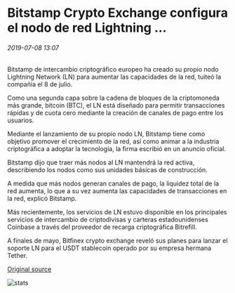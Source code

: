 # Bitstamp Crypto Exchange configura el nodo de red Lightning ...

###### 2019-07-08 13:07

Bitstamp de intercambio criptográfico europeo ha creado su propio nodo Lightning Network (LN) para aumentar las capacidades de la red, tuiteó la compañía el 8 de julio.

Como una segunda capa sobre la cadena de bloques de la criptomoneda más grande, bitcoin (BTC), el LN está diseñado para permitir transacciones rápidas y de cuota cero mediante la creación de canales de pago entre los usuarios.

Mediante el lanzamiento de su propio nodo LN, Bitstamp tiene como objetivo promover el crecimiento de la red, así como animar a la industria criptográfica a adoptar la tecnología, la firma escribió en un anuncio oficial.

Bitstamp dijo que traer más nodos al LN mantendrá la red activa, describiendo los nodos como sus unidades básicas de construcción.

A medida que más nodos generan canales de pago, la liquidez total de la red aumenta, lo que a su vez aumenta las capacidades de transacciones en la red, explicó Bitstamp.

Más recientemente, los servicios de LN estuvo disponible en los principales servicios de intercambio de criptodivisas y carteras estadounidenses Coinbase a través del proveedor de recarga criptográfica Bitrefill.

A finales de mayo, Bitfinex crypto exchange reveló sus planes para lanzar el soporte LN para el USDT stablecoin operado por su empresa hermana Tether.

[Original source](https://cointelegraph.com/news/bitstamp-crypto-exchange-sets-up-lightning-network-node)

![stats](https://c.statcounter.com/11760860/0/a89fa40b/1/ "stats")
